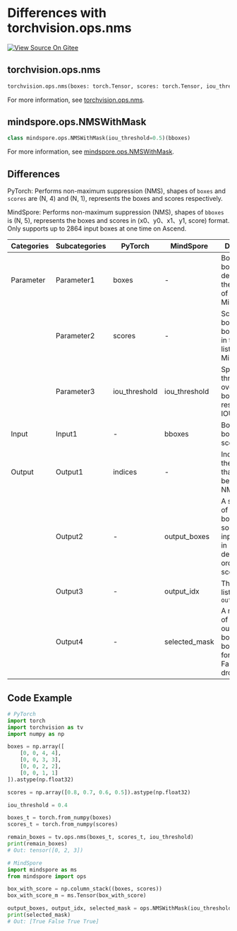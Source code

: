 # Differences with torchvision.ops.nms

[![View Source On Gitee](https://mindspore-website.obs.cn-north-4.myhuaweicloud.com/website-images/r2.3.q1/resource/_static/logo_source_en.svg)](https://gitee.com/mindspore/docs/blob/r2.3.q1/docs/mindspore/source_en/note/api_mapping/pytorch_diff/nms.md)

## torchvision.ops.nms

```python
torchvision.ops.nms(boxes: torch.Tensor, scores: torch.Tensor, iou_threshold: float)
```

For more information, see [torchvision.ops.nms](https://pytorch.org/vision/0.9/ops.html#torchvision.ops.nms).

## mindspore.ops.NMSWithMask

```python
class mindspore.ops.NMSWithMask(iou_threshold=0.5)(bboxes)
```

For more information, see [mindspore.ops.NMSWithMask](https://mindspore.cn/docs/en/r2.3.0rc1/api_python/ops/mindspore.ops.NMSWithMask.html).

## Differences

PyTorch: Performs non-maximum suppression (NMS), shapes of `boxes` and `scores` are (N, 4) and (N, 1), represents the boxes and scores respectively.

MindSpore: Performs non-maximum suppression (NMS), shapes of `bboxes` is (N, 5), represents the boxes and scores in (x0、y0、x1、y1, score) format. Only supports up to 2864 input boxes at one time on Ascend.

| Categories | Subcategories |PyTorch | MindSpore | Difference |
| --- | ---   | ---   | ---        |---  |
|Parameter | Parameter1 | boxes   | -  | Bounding boxes, defined in the input list of MindSpore |
|     | Parameter2 | scores  | -  | Scores of bounding box, defined in the input list of MindSpore |
|     | Parameter3 | iou_threshold | iou_threshold  | Specify the threshold of overlap boxes with respect to IOU |
|Input | Input1 | -   | bboxes    | Bounding boxes with scores |
|Output | Output1 | indices | -  |  Indices of the elements that have been kept by NMS |
|     | Output2 | - | output_boxes  | A sorted list of bounding boxes by sorting the input bboxes in descending order of score |
|     | Output3 | - | output_idx | The indexes list `output_boxes` |
|     | Output4 | - | selected_mask | A mask list of valid output bounding boxes. True for keep, False for drop |

## Code Example

```python
# PyTorch
import torch
import torchvision as tv
import numpy as np

boxes = np.array([
    [0, 0, 4, 4],
    [0, 0, 3, 3],
    [0, 0, 2, 2],
    [0, 0, 1, 1]
]).astype(np.float32)

scores = np.array([0.8, 0.7, 0.6, 0.5]).astype(np.float32)

iou_threshold = 0.4

boxes_t = torch.from_numpy(boxes)
scores_t = torch.from_numpy(scores)

remain_boxes = tv.ops.nms(boxes_t, scores_t, iou_threshold)
print(remain_boxes)
# Out: tensor([0, 2, 3])

# MindSpore
import mindspore as ms
from mindspore import ops

box_with_score = np.column_stack((boxes, scores))
box_with_score_m = ms.Tensor(box_with_score)

output_boxes, output_idx, selected_mask = ops.NMSWithMask(iou_threshold)(box_with_score_m)
print(selected_mask)
# Out: [True False True True]
```